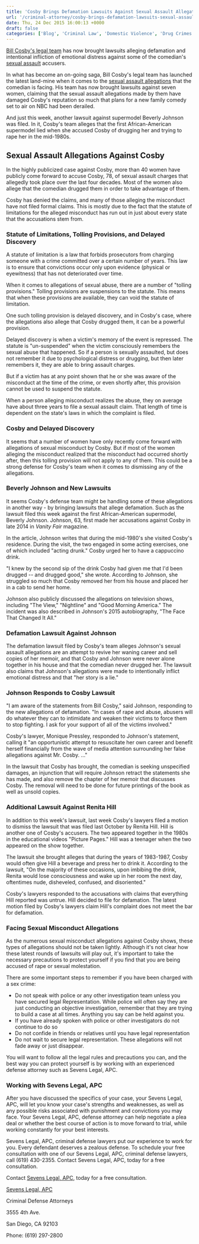 ```yaml
---
title: 'Cosby Brings Defamation Lawsuits Against Sexual Assault Allegations'
url: '/criminal-attorney/cosby-brings-defamation-lawsuits-sexual-assault-allegations/429/'
date: Thu, 24 Dec 2015 16:00:13 +0000
draft: false
categories: ['Blog', 'Criminal Law', 'Domestic Violence', 'Drug Crimes', 'Federal Crime', 'Juvenile Crime', 'Sexual Assault']
---
```


[Bill Cosby's legal team](https://www.sevenslegal.com/) has now brought lawsuits alleging defamation and intentional infliction of emotional distress against some of the comedian's [sexual assault](https://www.sevenslegal.com/) accusers.

In what has become an on-going saga, Bill Cosby's legal team has launched the latest land-mine when it comes to the [sexual assault allegations](https://www.sevenslegal.com/) that the comedian is facing. His team has now brought lawsuits against seven women, claiming that the sexual assault allegations made by them have damaged Cosby's reputation so much that plans for a new family comedy set to air on NBC had been derailed.

And just this week, another lawsuit against supermodel Beverly Johnson was filed. In it, Cosby's team alleges that the first African-American supermodel lied when she accused Cosby of drugging her and trying to rape her in the mid-1980s.

Sexual Assault Allegations Against Cosby
----------------------------------------

In the highly publicized case against Cosby, more than 40 women have publicly come forward to accuse Cosby, 78, of sexual assault charges that allegedly took place over the last four decades. Most of the women also allege that the comedian drugged them in order to take advantage of them.

Cosby has denied the claims, and many of those alleging the misconduct have not filed formal claims. This is mostly due to the fact that the statute of limitations for the alleged misconduct has run out in just about every state that the accusations stem from.

### Statute of Limitations, Tolling Provisions, and Delayed Discovery

A statute of limitation is a law that forbids prosecutors from charging someone with a crime committed over a certain number of years. This law is to ensure that convictions occur only upon evidence (physical or eyewitness) that has not deteriorated over time.

When it comes to allegations of sexual abuse, there are a number of "tolling provisions." Tolling provisions are suspensions to the statute. This means that when these provisions are available, they can void the statute of limitation.

One such tolling provision is delayed discovery, and in Cosby's case, where the allegations also allege that Cosby drugged them, it can be a powerful provision.

Delayed discovery is when a victim's memory of the event is repressed. The statute is "un-suspended" when the victim consciously remembers the sexual abuse that happened. So if a person is sexually assaulted, but does not remember it due to psychological distress or drugging, but then later remembers it, they are able to bring assault charges.

But if a victim has at any point shown that he or she was aware of the misconduct at the time of the crime, or even shortly after, this provision cannot be used to suspend the statute.

When a person alleging misconduct realizes the abuse, they on average have about three years to file a sexual assault claim. That length of time is dependent on the state's laws in which the complaint is filed.

### Cosby and Delayed Discovery

It seems that a number of women have only recently come forward with allegations of sexual misconduct by Cosby. But if most of the women alleging the misconduct realized that the misconduct had occurred shortly after, then this tolling provision will not apply to any of them. This could be a strong defense for Cosby's team when it comes to dismissing any of the allegations.

### Beverly Johnson and New Lawsuits

It seems Cosby's defense team might be handling some of these allegations in another way - by bringing lawsuits that allege defamation. Such as the lawsuit filed this week against the first African-American supermodel, Beverly Johnson. Johnson, 63, first made her accusations against Cosby in late 2014 in _Vanity Fair_ magazine.

In the article, Johnson writes that during the mid-1980's she visited Cosby's residence. During the visit, the two engaged in some acting exercises, one of which included "acting drunk." Cosby urged her to have a cappuccino drink.

"I knew by the second sip of the drink Cosby had given me that I'd been drugged -- and drugged good," she wrote. According to Johnson, she struggled so much that Cosby removed her from his house and placed her in a cab to send her home.

Johnson also publicly discussed the allegations on television shows, including "The View," "Nightline" and "Good Morning America." The incident was also described in Johnson's 2015 autobiography, "The Face That Changed It All."

### Defamation Lawsuit Against Johnson

The defamation lawsuit filed by Cosby's team alleges Johnson's sexual assault allegations are an attempt to revive her waning career and sell copies of her memoir, and that Cosby and Johnson were never alone together in his house and that the comedian never drugged her. The lawsuit also claims that Johnson's allegations were made to intentionally inflict emotional distress and that "her story is a lie."

### Johnson Responds to Cosby Lawsuit

"I am aware of the statements from Bill Cosby," said Johnson, responding to the new allegations of defamation. "In cases of rape and abuse, abusers will do whatever they can to intimidate and weaken their victims to force them to stop fighting. I ask for your support of all of the victims involved."

Cosby's lawyer, Monique Pressley, responded to Johnson's statement, calling it "an opportunistic attempt to resuscitate her own career and benefit herself financially from the wave of media attention surrounding her false allegations against Mr. Cosby. ..."

In the lawsuit that Cosby has brought, the comedian is seeking unspecified damages, an injunction that will require Johnson retract the statements she has made, and also remove the chapter of her memoir that discusses Cosby. The removal will need to be done for future printings of the book as well as unsold copies.

### Additional Lawsuit Against Renita Hill

In addition to this week's lawsuit, last week Cosby's lawyers filed a motion to dismiss the lawsuit that was filed last October by Renita Hill. Hill is another one of Cosby's accusers. The two appeared together in the 1980s in the educational videos "Picture Pages." Hill was a teenager when the two appeared on the show together.

The lawsuit she brought alleges that during the years of 1983-1987, Cosby would often give Hill a beverage and press her to drink it. According to the lawsuit, "On the majority of these occasions, upon imbibing the drink, Renita would lose consciousness and wake up in her room the next day, oftentimes nude, disheveled, confused, and disoriented."

Cosby's lawyers responded to the accusations with claims that everything Hill reported was untrue. Hill decided to file for defamation. The latest motion filed by Cosby's lawyers claim Hill's complaint does not meet the bar for defamation.

### Facing Sexual Misconduct Allegations

As the numerous sexual misconduct allegations against Cosby shows, these types of allegations should not be taken lightly. Although it's not clear how these latest rounds of lawsuits will play out, it's important to take the necessary precautions to protect yourself if you find that you are being accused of rape or sexual molestation.

There are some important steps to remember if you have been charged with a sex crime:

*   Do not speak with police or any other investigation team unless you have secured legal Representation. While police will often say they are just conducting an objective investigation, remember that they are trying to build a case at all times. Anything you say can be held against you.
*   If you have already spoken with police or other investigators do not continue to do so
*   Do not confide in friends or relatives until you have legal representation
*   Do not wait to secure legal representation. These allegations will not fade away or just disappear.

You will want to follow all the legal rules and precautions you can, and the best way you can protect yourself is by working with an experienced defense attorney such as Sevens Legal, APC.

### Working with Sevens Legal, APC

After you have discussed the specifics of your case, your Sevens Legal, APC, will let you know your case's strengths and weaknesses, as well as any possible risks associated with punishment and convictions you may face. Your Sevens Legal, APC, defense attorney can help negotiate a plea deal or whether the best course of action is to move forward to trial, while working constantly for your best interests.

Sevens Legal, APC, criminal defense lawyers put our experience to work for you. Every defendant deserves a zealous defense. To schedule your free consultation with one of our Sevens Legal, APC, criminal defense lawyers, call (619) 430-2355. Contact Sevens Legal, APC, today for a free consultation.

Contact [Sevens Legal, APC](https://www.sevenslegal.com/ "Sevens Legal, APC"), today for a free consultation.

[Sevens Legal, APC](https://www.sevenslegal.com/ "Sevens Legal, APC")

Criminal Defense Attorneys

3555 4th Ave.

San Diego, CA 92103

Phone: (619) 297-2800